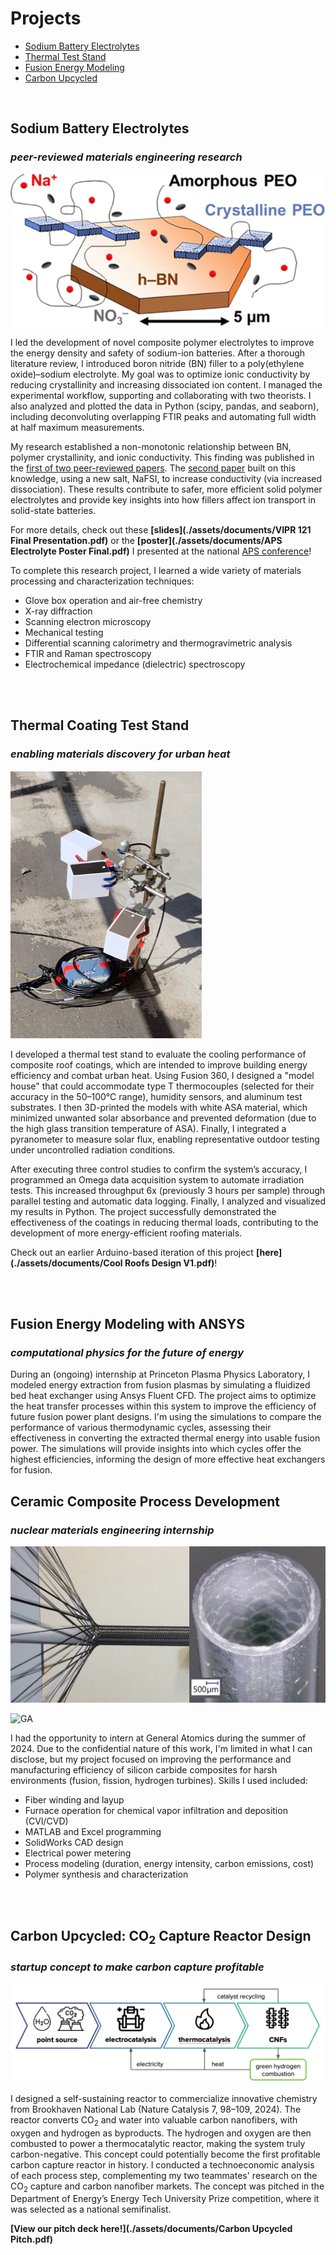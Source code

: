 # Projects
- [Sodium Battery Electrolytes](#sodium-battery-electrolytes)
- [Thermal Test Stand](#thermal-coating-test-stand)
- [Fusion Energy Modeling](#fusion-energy-modeling-with-ansys)
- [Carbon Upcycled](#carbon-upcycled-co2-capture-reactor-design)

<br>

## Sodium Battery Electrolytes
### _peer-reviewed materials engineering research_ 

![Abstract Figure](assets/electrolyte_abstract.png)

I led the development of novel composite polymer electrolytes to improve the energy density and safety of sodium-ion batteries. After a thorough literature review, I introduced boron nitride (BN) filler to a poly(ethylene oxide)–sodium electrolyte. My goal was to optimize ionic conductivity by reducing crystallinity and increasing dissociated ion content. I managed the experimental workflow, supporting and collaborating with two theorists. I also analyzed and plotted the data in Python (scipy, pandas, and seaborn), including deconvoluting overlapping FTIR peaks and automating full width at half maximum measurements. 

My research established a non-monotonic relationship between BN, polymer crystallinity, and ionic conductivity. This finding was published in the [first of two peer-reviewed papers](https://pubs.acs.org/doi/10.1021/acs.jpcc.3c06455). The [second paper](https://pubs.acs.org/doi/full/10.1021/acs.chemmater.4c01192) built on this knowledge, using a new salt, NaFSI, to increase conductivity (via increased dissociation). These results contribute to safer, more efficient solid polymer electrolytes and provide key insights into how fillers affect ion transport in solid-state batteries.

For more details, check out these **[slides](./assets/documents/VIPR 121 Final Presentation.pdf)** or the **[poster](./assets/documents/APS Electrolyte Poster Final.pdf)** I presented at the national [APS conference](https://march.aps.org)!


To complete this research project, I learned a wide variety of materials processing and characterization techniques:
- Glove box operation and air-free chemistry
- X-ray diffraction
- Scanning electron microscopy
- Mechanical testing
- Differential scanning calorimetry and thermogravimetric analysis
- FTIR and Raman spectroscopy
- Electrochemical impedance (dielectric) spectroscopy

<br><br>
## Thermal Coating Test Stand
### _enabling materials discovery for urban heat_
![Test stand during an outdoor irradiation experiment](assets/outdoor_roof_photo.png)

I developed a thermal test stand to evaluate the cooling performance of composite roof coatings, which are intended to improve building energy efficiency and combat urban heat. Using Fusion 360, I designed a "model house" that could accommodate type T thermocouples (selected for their accuracy in the 50–100°C range), humidity sensors, and aluminum test substrates. I then 3D-printed the models with white ASA material, which minimized unwanted solar absorbance and prevented deformation (due to the high glass transition temperature of ASA). Finally, I integrated a pyranometer to measure solar flux, enabling representative outdoor testing under uncontrolled radiation conditions. 

After executing three control studies to confirm the system’s accuracy, I programmed an Omega data acquisition system to automate irradiation tests. This increased throughput 6x (previously 3 hours per sample) through parallel testing and automatic data logging. Finally, I analyzed and visualized my results in Python. The project successfully demonstrated the effectiveness of the coatings in reducing thermal loads, contributing to the development of more energy-efficient roofing materials.

Check out an earlier Arduino-based iteration of this project **[here](./assets/documents/Cool Roofs Design V1.pdf)**!

<br><br>
## Fusion Energy Modeling with ANSYS
### _computational physics for the future of energy_
During an (ongoing) internship at Princeton Plasma Physics Laboratory, I modeled energy extraction from fusion plasmas by simulating a fluidized bed heat exchanger using Ansys Fluent CFD. The project aims to optimize the heat transfer processes within this system to improve the efficiency of future fusion power plant designs. I'm using the simulations to compare the performance of various thermodynamic cycles, assessing their effectiveness in converting the extracted thermal energy into usable fusion power. The simulations will provide insights into which cycles offer the highest efficiencies, informing the design of more effective heat exchangers for fusion.


## Ceramic Composite Process Development
### _nuclear materials engineering internship_ 
![SiGA](assets/SiGA.jpg)

![GA](assets/GA.jpg)

I had the opportunity to intern at General Atomics during the summer of 2024. Due to the confidential nature of this work, I'm limited in what I can disclose, but my project focused on improving the performance and manufacturing efficiency of silicon carbide composites for harsh environments (fusion, fission, hydrogen turbines). Skills I used included: 

- Fiber winding and layup
- Furnace operation for chemical vapor infiltration and deposition (CVI/CVD)
- MATLAB and Excel programming
- SolidWorks CAD design
- Electrical power metering
- Process modeling (duration, energy intensity, carbon emissions, cost)
- Polymer synthesis and characterization


<br><br>

## Carbon Upcycled: CO<sub>2</sub> Capture Reactor Design
### _startup concept to make carbon capture profitable_
![Carbon valorization reaction scheme](assets/reactor_design.png)

I designed a self-sustaining reactor to commercialize innovative chemistry from Brookhaven National Lab (Nature Catalysis 7, 98–109, 2024). The reactor converts CO<sub>2</sub> and water into valuable carbon nanofibers, with oxygen and hydrogen as byproducts. The hydrogen and oxygen are then combusted to power a thermocatalytic reactor, making the system truly carbon-negative. This concept could potentially become the first profitable carbon capture reactor in history.
I conducted a technoeconomic analysis of each process step, complementing my two teammates' research on the CO<sub>2</sub> capture and carbon nanofiber markets. The concept was pitched in the Department of Energy’s Energy Tech University Prize competition, where it was selected as a national semifinalist.

**[View our pitch deck here!](./assets/documents/Carbon Upcycled Pitch.pdf)**
